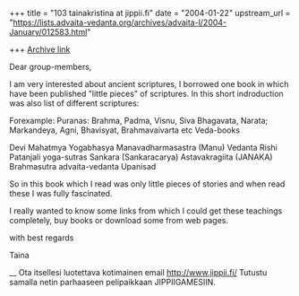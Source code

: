 +++
title = "103 tainakristina at jippii.fi"
date = "2004-01-22"
upstream_url = "https://lists.advaita-vedanta.org/archives/advaita-l/2004-January/012583.html"

+++
[Archive link](https://lists.advaita-vedanta.org/archives/advaita-l/2004-January/012583.html)



Dear group-members,

I am very interested about ancient scriptures, I borrowed one book in 
which have been published "little pieces" of scriptures. In this short 
indroduction was also list of different scriptures:

Forexample: Puranas: Brahma, Padma, Visnu, Siva Bhagavata, Narata; 
Markandeya, Agni, Bhavisyat, Brahmavaivarta etc
Veda-books

Devi Mahatmya
Yogabhasya
Manavadharmasastra (Manu)
Vedanta
Rishi Patanjali yoga-sutras
Sankara (Sankaracarya) Astavakragiita (JANAKA)
Brahmasutra
advaita-vedanta
Upanisad

So in this book which I read was only little pieces of stories and when 
read these I was fully fascinated.

I really wanted to know some links from which I could get these 
teachings completely, buy books or download some from web pages.

with best regards

Taina

__
Ota itsellesi luotettava kotimainen email http://www.jippii.fi/
Tutustu samalla netin parhaaseen pelipaikkaan JIPPIIGAMESIIN.

